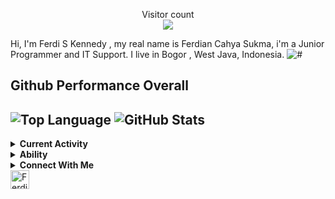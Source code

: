 <p align="center"> 
  Visitor count<br>
  <img src="https://profile-counter.glitch.me/Tsuyoken/count.svg" />
</p>
Hi, I'm Ferdi S Kennedy , my real name is Ferdian Cahya Sukma, i'm a Junior Programmer and IT Support. I live in Bogor , West Java, Indonesia. 

<img alt="#" src="https://img.shields.io/badge/FERDI-KENNEDY-ec008c"> 

<div>
   <h2>Github Performance Overall<h2>
        <img alt="Top Language" src="https://github-readme-stats.vercel.app/api/top-langs/?bg_color=00000000&layout=compact&username=tsuyoken&hide=html,&hide_border=true&title_color=ec008c&text_color=fc6767"/>
        <img alt="GitHub Stats" src="https://github-readme-stats.vercel.app/api?bg_color=00000000&username=tsuyoken&show_icons=true&hide=issues,commits&hide_border=true&icon_color=f953c6&title_color=ec008c&text_color=fc6767"/>
    </a>
</div>


<details>
<summary><b>Current Activity</b></summary>

- 🎓 Goes to <a href="https://tkjsmkn2.sch.id">SMK Negeri 2 Kota Bekasi</a>
- 🔖 My hobby is Coding, Reading, and Playing Basketball
- 👨‍💻 Work as Freelancer
</details>

<details>
<summary><b>Ability</b></summary>
- 📲 UI Designer
- 🖌 Graphics Design
- 🐧 Linux System Admin
</details>

<details>
<summary><b>Connect With Me</b></summary>
- 💌 <a href="mailto:ferdikennedy@protonmail.com">E-mail</a>
- 🇫 <a href="https://facebook.com/kennedy.go.id">Facebook</a>
- 📷 <a href="https://instagram.com/ferdikennedy">Instagram</a> 
</details>

<div>
<a href="https://dev.to/kennedy69">
  <img src="https://d2fltix0v2e0sb.cloudfront.net/dev-rainbow.png" alt="Ferdi S Kennedy's DEV Profile" height="30" width="30">
</a>
</div>
